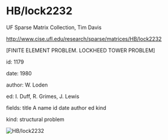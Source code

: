 # HB/lock2232

 UF Sparse Matrix Collection, Tim Davis

 http://www.cise.ufl.edu/research/sparse/matrices/HB/lock2232

 [FINITE ELEMENT PROBLEM. LOCKHEED TOWER PROBLEM]

 id: 1179

 date: 1980

 author: W. Loden

 ed: I. Duff, R. Grimes, J. Lewis

 fields: title A name id date author ed kind

 kind: structural problem

![HB/lock2232](http://www2.research.att.com/~yifanhu/GALLERY/GRAPHS/GIF_SMALL/HB@lock2232.gif)
